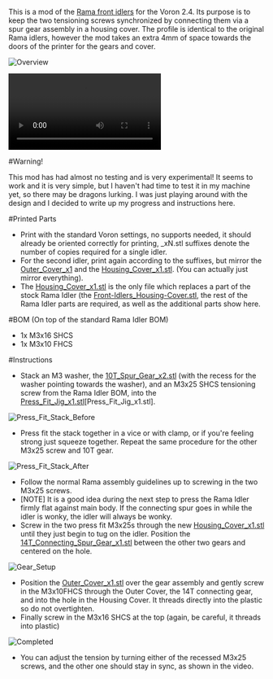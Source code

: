 This is a mod of the [Rama front idlers](https://github.com/Ramalama2/Voron-2-Mods/tree/main/Front_Idlers) for the Voron 2.4. Its purpose is to keep the two tensioning screws synchronized by connecting them via a spur gear assembly in a housing cover.  The profile is identical to the original Rama idlers, however the mod takes an extra 4mm of space towards the doors of the printer for the gears and cover.

![Overview](Images/Exploded_Overview.png)

![Video](Images/ClockworkCover.mp4)

#Warning!

This mod has had almost no testing and is very experimental! It seems to work and it is very simple, but I haven't had time to test it in my machine yet, so there may be dragons lurking. I was just playing around with the design and I decided to write up my progress and instructions here.

#Printed Parts

- Print with the standard Voron settings, no supports needed, it should already be oriented correctly for printing, \_xN.stl suffixes denote the number of copies required for a single idler.
- For the second idler, print again according to the suffixes, but mirror the [Outer\_Cover\_x1](STL/Outer_Cover_x1.stl) and the [Housing\_Cover\_x1.stl](STL/Housing_Cover_x1.stl). (You can actually just mirror everything).
- The [Housing\_Cover\_x1.stl](STL/Housing_Cover_x1.stl) is the only file which replaces a part of the stock Rama Idler (the [Front-Idlers\_Housing-Cover.stl](https://github.com/Ramalama2/Voron-2-Mods/blob/main/Front_Idlers/Voron%202.4/STL/Front-Idlers_Housing-Cover.stl), the rest of the Rama Idler parts are required, as well as the additional parts show here.


#BOM (On top of the standard Rama Idler BOM)

- 1x M3x16 SHCS
- 1x M3x10 FHCS

#Instructions

- Stack an M3 washer, the [10T\_Spur\_Gear\_x2.stl](STL/10T_Spur_Gear_x2.stl) (with the recess for the washer pointing towards the washer), and an M3x25 SHCS tensioning screw from the Rama Idler BOM,  into the [Press\_Fit\_Jig\_x1.stl](STL/Press_Fit_Jig_x1.stl)[Press_Fit_Jig_x1.stl].

![Press_Fit_Stack_Before](Images/M3x25_10T_in_jig_ready_for_vice.png)

- Press fit the stack together in a vice or with clamp, or if you're feeling strong just squeeze together. Repeat the same procedure for the other M3x25 screw and 10T gear.

![Press_Fit_Stack_After](Images/M3x25_10T_after_press_fit.png)

- Follow the normal Rama assembly guidelines up to screwing in the two M3x25 screws.
- [NOTE] It is a good idea during the next step to press the Rama Idler firmly flat against main body. If the connecting spur goes in while the idler is wonky, the idler will always be wonky.
- Screw in the two press fit M3x25s through the new [Housing\_Cover\_x1.stl](STL/Housing_Cover_x1.stl) until they just begin to tug on the idler. Position the [14T\_Connecting_Spur\_Gear\_x1.stl](STL/14T_Connecting_Spur_Gear_x1.stl) between the other two gears and centered on the hole.

![Gear_Setup](Images/M3x25_and_10T_fitted_through_housing_cover.png)

- Position the [Outer\_Cover\_x1.stl](STL/Outer_Cover_x1.stl) over the gear assembly and gently screw in the M3x10FHCS through the Outer Cover, the 14T connecting gear, and into the hole in the Housing Cover. It threads directly into the plastic so do not overtighten.
- Finally screw in the M3x16 SHCS at the top (again, be careful, it threads into plastic)

![Completed](Images/OuterCover_Fitted_with_M3x16SHCS_and_M3x10FHCS.png)

- You can adjust the tension by turning either of the recessed M3x25 screws, and the other one should stay in sync, as shown in the video.
